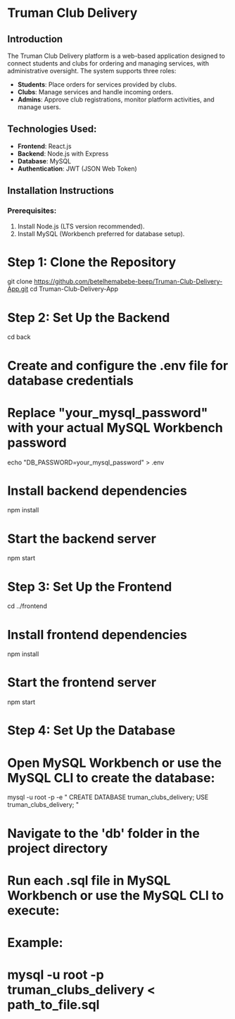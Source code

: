 # Truman Club Delivery 

## Introduction
The Truman Club Delivery platform is a web-based application designed to connect students and clubs for ordering and managing services, with administrative oversight. The system supports three roles:

- **Students**: Place orders for services provided by clubs.
- **Clubs**: Manage services and handle incoming orders.
- **Admins**: Approve club registrations, monitor platform activities, and manage users.

## Technologies Used:
- **Frontend**: React.js
- **Backend**: Node.js with Express
- **Database**: MySQL
- **Authentication**: JWT (JSON Web Token)

## Installation Instructions

### Prerequisites:
1. Install Node.js (LTS version recommended).
2. Install MySQL (Workbench preferred for database setup).

# Step 1: Clone the Repository
git clone https://github.com/betelhemabebe-beep/Truman-Club-Delivery-App.git
cd Truman-Club-Delivery-App

# Step 2: Set Up the Backend
cd back

# Create and configure the .env file for database credentials
# Replace "your_mysql_password" with your actual MySQL Workbench password
echo "DB_PASSWORD=your_mysql_password" > .env

# Install backend dependencies
npm install

# Start the backend server
npm start

# Step 3: Set Up the Frontend
cd ../frontend

# Install frontend dependencies
npm install

# Start the frontend server
npm start

# Step 4: Set Up the Database
# Open MySQL Workbench or use the MySQL CLI to create the database:
mysql -u root -p -e "
CREATE DATABASE truman_clubs_delivery;
USE truman_clubs_delivery;
"

# Navigate to the 'db' folder in the project directory
# Run each .sql file in MySQL Workbench or use the MySQL CLI to execute:
# Example:
# mysql -u root -p truman_clubs_delivery < path_to_file.sql




